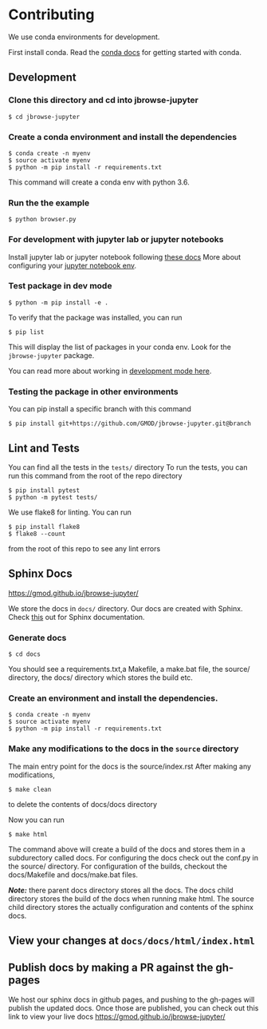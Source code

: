 # Contributing

We use conda environments for development.

First install conda. Read the
[conda docs](https://docs.conda.io/projects/conda/en/latest/user-guide/install/index.html)
for getting started with conda.

## Development

### Clone this directory and cd into jbrowse-jupyter

```
$ cd jbrowse-jupyter
```

### Create a conda environment and install the dependencies

```
$ conda create -n myenv
$ source activate myenv
$ python -m pip install -r requirements.txt
```

This command will create a conda env with python 3.6.

### Run the the example

```
$ python browser.py
```

### For development with jupyter lab or jupyter notebooks

Install jupyter lab or jupyter notebook following
[these docs](https://jupyter.org/install) More about configuring your
[jupyter notebook env](https://softwarejargon.com/jupyterlab-and-conda-environment-installation-and-setup/).

### Test package in dev mode

```
$ python -m pip install -e .
```

To verify that the package was installed, you can run

```
$ pip list
```

This will display the list of packages in your conda env. Look for the
`jbrowse-jupyter` package.

You can read more about working in
[development mode here](https://packaging.python.org/en/latest/guides/distributing-packages-using-setuptools/#working-in-development-mode).

### Testing the package in other environments

You can pip install a specific branch with this command

```
$ pip install git+https://github.com/GMOD/jbrowse-jupyter.git@branch
```

## Lint and Tests

You can find all the tests in the `tests/` directory To run the tests, you can
run this command from the root of the repo directory

```
$ pip install pytest
$ python -m pytest tests/
```

We use flake8 for linting. You can run

```
$ pip install flake8
$ flake8 --count
```

from the root of this repo to see any lint errors

## Sphinx Docs

https://gmod.github.io/jbrowse-jupyter/

We store the docs in `docs/` directory. Our docs are created with Sphinx. Check
[this](https://www.sphinx-doc.org/en/master/contents.html) out for Sphinx
documentation.

### Generate docs

```
$ cd docs
```

You should see a requirements.txt,a Makefile, a make.bat file, the source/
directory, the docs/ directory which stores the build etc.

### Create an environment and install the dependencies.

```
$ conda create -n myenv
$ source activate myenv
$ python -m pip install -r requirements.txt
```

### Make any modifications to the docs in the `source` directory

The main entry point for the docs is the source/index.rst After making any
modifications,

```
$ make clean
```

to delete the contents of docs/docs directory

Now you can run

```
$ make html
```

The command above will create a build of the docs and stores them in a
subdurectory called docs. For configuring the docs check out the conf.py in the
source/ directory. For configuration of the builds, checkout the docs/Makefile
and docs/make.bat files.

**_Note:_** there parent docs directory stores all the docs. The docs child
directory stores the build of the docs when running make html. The source child
directory stores the actually configuration and contents of the sphinx docs.

## View your changes at `docs/docs/html/index.html`

## Publish docs by making a PR against the gh-pages

We host our sphinx docs in github pages, and pushing to the gh-pages will
publish the updated docs. Once those are published, you can check out this link
to view your live docs https://gmod.github.io/jbrowse-jupyter/

